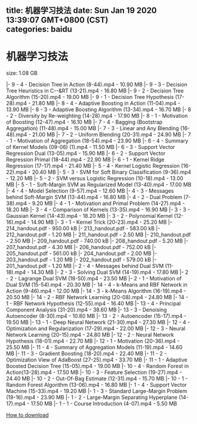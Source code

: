 
title: 机器学习技法
date: Sun Jan 19 2020 13:39:07 GMT+0800 (CST)    
categories: baidu
---

# 机器学习技法
size: 1.08 GB
 
 
|- 9 - 4 - Decision Tree in Action (8-44).mp4 - 10.90 MB
|- 9 - 3 - Decision Tree Heuristics in C--&RT (13-21).mp4 - 16.80 MB
|- 9 - 2 - Decision Tree Algorithm (15-20).mp4 - 19.00 MB
|- 9 - 1 - Decision Tree Hypothesis (17-28).mp4 - 21.80 MB
|- 8 - 4 - Adaptive Boosting in Action (11-04).mp4 - 13.90 MB
|- 8 - 3 - Adaptive Boosting Algorithm (13-34).mp4 - 16.70 MB
|- 8 - 2 - Diversity by Re-weighting (14-28).mp4 - 17.90 MB
|- 8 - 1 - Motivation of Boosting (12-47).mp4 - 16.10 MB
|- 7 - 4 - Bagging (Bootstrap Aggregation) (11-48).mp4 - 15.00 MB
|- 7 - 3 - Linear and Any Blending (16-48).mp4 - 21.00 MB
|- 7 - 2 - Uniform Blending (20-31).mp4 - 24.90 MB
|- 7 - 1 - Motivation of Aggregation (18-54).mp4 - 23.90 MB
|- 6 - 4 - Summary of Kernel Models (09-06) (1).mp4 - 11.50 MB
|- 6 - 3 - Support Vector Regression Dual (13-05).mp4 - 15.90 MB
|- 6 - 2 - Support Vector Regression Primal (18-44).mp4 - 22.90 MB
|- 6 - 1 - Kernel Ridge Regression (17-17).mp4 - 21.40 MB
|- 5 - 4 - Kernel Logistic Regression (16-22).mp4 - 20.40 MB
|- 5 - 3 - SVM for Soft Binary Classification (9-36).mp4 - 12.20 MB
|- 5 - 2 - SVM versus Logistic Regression (10-18).mp4 - 13.00 MB
|- 5 - 1 - Soft-Margin SVM as Regularized Model (13-40).mp4 - 17.00 MB
|- 4 - 4 - Model Selection (9-57).mp4 - 12.60 MB
|- 4 - 3 - Messages behind Soft-Margin SVM (13-44).mp4 - 16.80 MB
|- 4 - 2 - Dual Problem (7-38).mp4 - 9.20 MB
|- 4 - 1 - Motivation and Primal Problem (14-27).mp4 - 18.20 MB
|- 3 - 4 - Comparison of Kernels (13-35).mp4 - 16.90 MB
|- 3 - 3 - Gaussian Kernel (14-43).mp4 - 18.20 MB
|- 3 - 2 - Polynomial Kernel (12-16).mp4 - 14.90 MB
|- 3 - 1 - Kernel Trick (20-23).mp4 - 25.20 MB
|- 214_handout.pdf - 950.00 kB
|- 213_handout.pdf - 583.00 kB
|- 212_handout.pdf - 1.20 MB
|- 211_handout.pdf - 2.50 MB
|- 210_handout.pdf - 2.50 MB
|- 209_handout.pdf - 740.00 kB
|- 208_handout.pdf - 5.20 MB
|- 207_handout.pdf - 4.30 MB
|- 206_handout.pdf - 752.00 kB
|- 205_handout.pdf - 561.00 kB
|- 204_handout.pdf - 2.00 MB
|- 203_handout.pdf - 1.20 MB
|- 202_handout.pdf - 579.00 kB
|- 201_handout.pdf - 1.20 MB
|- 2 - 4 - Messages behind Dual SVM (11-18).mp4 - 14.30 MB
|- 2 - 3 - Solving Dual SVM (14-19).mp4 - 17.80 MB
|- 2 - 2 - Lagrange Dual SVM (18-50).mp4 - 23.50 MB
|- 2 - 1 - Motivation of Dual SVM (15-54).mp4 - 20.30 MB
|- 14 - 4 - k-Means and RBF Network in Action (9-46).mp4 - 12.00 MB
|- 14 - 3 - k-Means Algorithm (16-19).mp4 - 20.50 MB
|- 14 - 2 - RBF Network Learning (20-08).mp4 - 24.80 MB
|- 14 - 1 - RBF Network Hypothesis (12-55).mp4 - 16.40 MB
|- 13 - 4 - Principal Component Analysis (31-20).mp4 - 38.60 MB
|- 13 - 3 - Denoising Autoencoder (8-30).mp4 - 10.80 MB
|- 13 - 2 - Autoencoder (15-17).mp4 - 19.50 MB
|- 13 - 1 - Deep Neural Network (21-30).mp4 - 27.30 MB
|- 12 - 4 - Optimization and Regularization (17-29).mp4 - 22.00 MB
|- 12 - 3 - Neural Network Learning (20-15).mp4 - 24.80 MB
|- 12 - 2 - Neural Network Hypothesis (18-01).mp4 - 22.70 MB
|- 12 - 1 - Motivation (20-36).mp4 - 25.50 MB
|- 11 - 4 - Summary of Aggregation Models (11-19).mp4 - 14.60 MB
|- 11 - 3 - Gradient Boosting (18-20).mp4 - 22.40 MB
|- 11 - 2 - Optimization View of AdaBoost (27-25).mp4 - 33.70 MB
|- 11 - 1 - Adaptive Boosted Decision Tree (15-05).mp4 - 19.00 MB
|- 10 - 4 - Random Forest in Action(13-28).mp4 - 17.50 MB
|- 10 - 3 - Feature Selection (19-27).mp4 - 24.40 MB
|- 10 - 2 - Out-Of-Bag Estimate (12-31).mp4 - 15.70 MB
|- 10 - 1 - Random Forest Algorithm (13-06).mp4 - 16.80 MB
|- 1 - 4 - Support Vector Machine (15-33).mp4 - 19.20 MB
|- 1 - 3 - Standard Large-Margin Problem (19-16).mp4 - 23.90 MB
|- 1 - 2 - Large-Margin Separating Hyperplane (14-17).mp4 - 17.50 MB
|- 1 - 1 - Course Introduction (4-07).mp4 - 5.50 MB

[How to download](https://bpcam.bemobtrk.com/go/2ceec3aa-1ca2-46d6-b9ff-aaa5c184517c?jno=3614)